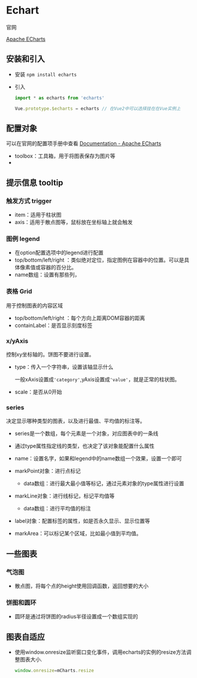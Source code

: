 # Echart

官网

 [Apache ECharts](https://echarts.apache.org/zh/index.html) 

## 安装和引入

* 安装 `npm install echarts`

* 引入

  ```js
  import * as echarts from 'echarts'
  
  Vue.prototype.$echarts = echarts // 在Vue2中可以选择挂在在Vue实例上
  ```

## 配置对象

可以在官网的配置项手册中查看 [Documentation - Apache ECharts](https://echarts.apache.org/zh/option.html#title)  

* toolbox：工具箱，用于将图表保存为图片等
* 

## 提示信息 tooltip

### 触发方式 trigger

* item：适用于柱状图
* axis：适用于散点图等，鼠标放在坐标轴上就会触发

### 图例 legend

* 在option配置选项中的legend进行配置
* top/bottom/left/right ：类似绝对定位，指定图例在容器中的位置。可以是具体像素值或容器的百分比。
* name数组：设置有那些列，

### 表格 Grid

用于控制图表的内容区域

* top/bottom/left/right ：每个方向上距离DOM容器的距离
* containLabel：是否显示刻度标签

### x/yAxis

控制xy坐标轴的。饼图不要进行设置。

* type：传入一个字符串，设置该轴显示什么

  一般xAxis设置成`'category'`,yAxis设置成`'value'`，就是正常的柱状图。

* scale：是否从0开始

### series 

决定显示哪种类型的图表，以及进行最值、平均值的标注等。

* series是一个数组，每个元素是一个对象，对应图表中的一条线
* 通过type属性指定线的类型，也决定了该对象能配置什么属性
* name：设置名字，如果和legend中的name数组一个效果，设置一个即可



* markPoint对象：进行点标记
  * data数组：进行最大最小值等标记，通过元素对象的type属性进行设置
* markLine对象：进行线标记，标记平均值等
  * data数组：进行平均值的标注
* label对象：配置标签的属性，如是否永久显示、显示位置等

* markArea：可以标记某个区域，比如最小值到平均值。

## 一些图表

### 气泡图

* 散点图，将每个点的height使用回调函数，返回想要的大小

### 饼图和圆环

* 圆环是通过将饼图的radius半径设置成一个数组实现的

## 图表自适应

* 使用window.onresize监听窗口变化事件，调用echarts的实例的resize方法调整图表大小.

  ```js
  window.onresize=mCharts.resize
  ```

  





